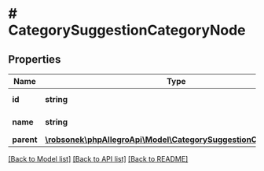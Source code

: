 # # CategorySuggestionCategoryNode

## Properties

Name | Type | Description | Notes
------------ | ------------- | ------------- | -------------
**id** | **string** | ID of category. |
**name** | **string** | Category name. |
**parent** | [**\robsonek\phpAllegroApi\Model\CategorySuggestionCategoryNode**](CategorySuggestionCategoryNode.md) |  | [optional]

[[Back to Model list]](../../README.md#models) [[Back to API list]](../../README.md#endpoints) [[Back to README]](../../README.md)
